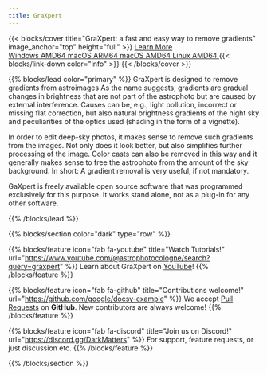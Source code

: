 ```yaml
---
title: GraXpert
---
```


{{< blocks/cover title="GraXpert: a fast and easy way to remove gradients" image_anchor="top" height="full" >}}
<a class="btn btn-lg btn-primary me-3 mb-4" href="/docs/">
  Learn More <i class="fas fa-arrow-alt-circle-right ms-2"></i>
</a>
</br>
<a class="btn btn-lg btn-secondary me-3 mb-4" href="https://github.com/Steffenhir/GraXpert/releases/latest/download/graxpert-windows-amd64.msi">
  <i class="fab fa-windows ms-2"></i> Windows AMD64 <i class="fas fa-arrow-alt-circle-down ms-2"></i>
</a>
<a class="btn btn-lg btn-secondary me-3 mb-4" href="https://github.com/Steffenhir/GraXpert/releases/latest/download/graxpert-macos-arm64.dmg">
  <i class="fa-brands fa-apple ms-2"></i> macOS ARM64 <i class="fas fa-arrow-alt-circle-down ms-2"></i>
</a>
<a class="btn btn-lg btn-secondary me-3 mb-4" href="https://github.com/Steffenhir/GraXpert/releases/latest/download/graxpert-macos-amd64.dmg">
  <i class="fa-brands fa-apple ms-2"></i> macOS AMD64 <i class="fas fa-arrow-alt-circle-down ms-2"></i>
</a>
<a class="btn btn-lg btn-secondary me-3 mb-4" href="https://github.com/Steffenhir/GraXpert/releases/latest/download/graxpert-linux-amd64.zip">
  <i class="fab fa-linux ms-2"></i> Linux AMD64 <i class="fas fa-arrow-alt-circle-down ms-2"></i>
</a>
{{< blocks/link-down color="info" >}}
{{< /blocks/cover >}}


{{% blocks/lead color="primary" %}}
GraXpert is designed to remove gradients from astroimages
As the name suggests, gradients are gradual changes in brightness that are not part of the astrophoto but are caused by external interference.
Causes can be, e.g., light pollution, incorrect or missing flat correction, but also natural brightness gradients of the night sky and peculiarities of the optics used (shading in the form of a vignette).

In order to edit deep-sky photos, it makes sense to remove such gradients from the images.
Not only does it look better, but also simplifies further processing of the image.
Color casts can also be removed in this way and it generally makes sense to free the astrophoto from the amount of the sky background.
In short: A gradient removal is very useful, if not mandatory.

GaXpert is freely available open source software that was programmed exclusively for this purpose.
It works stand alone, not as a plug-in for any other software.

{{% /blocks/lead %}}


{{% blocks/section color="dark" type="row" %}}

{{% blocks/feature icon="fab fa-youtube" title="Watch Tutorials!" url="https://www.youtube.com/@astrophotocologne/search?query=graxpert" %}}
Learn about GraXpert on [YouTube](https://www.youtube.com/@astrophotocologne/search?query=graxpert)!
{{% /blocks/feature %}}


{{% blocks/feature icon="fab fa-github" title="Contributions welcome!" url="https://github.com/google/docsy-example" %}}
We accept [Pull Requests](https://github.com/Steffenhir/GraXpert/pulls) on **GitHub**.
New contributors are always welcome!
{{% /blocks/feature %}}


{{% blocks/feature icon="fab fa-discord" title="Join us on Discord!" url="https://discord.gg/DarkMatters" %}}
For support, feature requests, or just discussion etc.
{{% /blocks/feature %}}


{{% /blocks/section %}}

